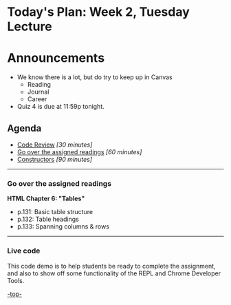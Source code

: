 <a id="top"></a>
# Today's Plan: Week 2, Tuesday Lecture

# Announcements
  - We know there is a lot, but do try to keep up in Canvas
    - Reading
    - Journal
    - Career
  - Quiz 4 is due at 11:59p tonight.

## Agenda

- [Code Review](#codereview) *[30 minutes]*
- [Go over the assigned readings](#readings) *[60 minutes]*
- [Constructors](#code) *[90 minutes]*

---

<a id="readings"></a>
### Go over the assigned readings

**HTML Chapter 6: "Tables"**

- p.131: Basic table structure
- p.132: Table headings
- p.133: Spanning columns & rows

---

<a id="code"></a>
### Live code

This code demo is to help students be ready to complete the assignment, and also to show off some functionality of the REPL and Chrome Developer Tools.

[-top-](#top)
